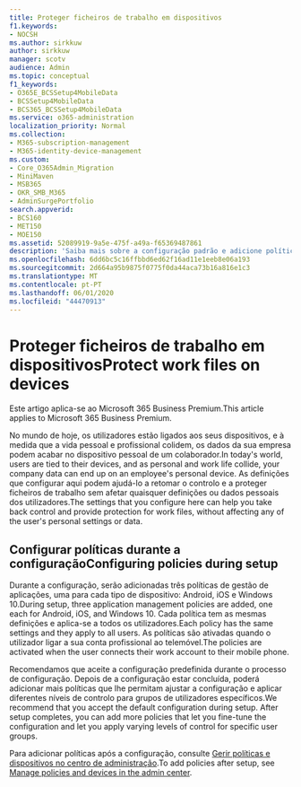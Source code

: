 ```yaml
---
title: Proteger ficheiros de trabalho em dispositivos
f1.keywords:
- NOCSH
ms.author: sirkkuw
author: sirkkuw
manager: scotv
audience: Admin
ms.topic: conceptual
f1_keywords:
- O365E_BCSSetup4MobileData
- BCSSetup4MobileData
- BCS365_BCSSetup4MobileData
ms.service: o365-administration
localization_priority: Normal
ms.collection:
- M365-subscription-management
- M365-identity-device-management
ms.custom:
- Core_O365Admin_Migration
- MiniMaven
- MSB365
- OKR_SMB_M365
- AdminSurgePortfolio
search.appverid:
- BCS160
- MET150
- MOE150
ms.assetid: 52089919-9a5e-475f-a49a-f65369487861
description: 'Saiba mais sobre a configuração padrão e adicione políticas de gestão de aplicações para proteger os dados da empresa nos dispositivos móveis pessoais dos utilizadores. '
ms.openlocfilehash: 6dd6bc5c16ffbbd6ed62f16ad11e1eeb8e06a193
ms.sourcegitcommit: 2d664a95b9875f0775f0da44aca73b16a816e1c3
ms.translationtype: MT
ms.contentlocale: pt-PT
ms.lasthandoff: 06/01/2020
ms.locfileid: "44470913"
---
```

# <a name="protect-work-files-on-devices"></a><span data-ttu-id="7e8fa-103">Proteger ficheiros de trabalho em dispositivos</span><span class="sxs-lookup"><span data-stu-id="7e8fa-103">Protect work files on devices</span></span>

<span data-ttu-id="7e8fa-104">Este artigo aplica-se ao Microsoft 365 Business Premium.</span><span class="sxs-lookup"><span data-stu-id="7e8fa-104">This article applies to Microsoft 365 Business Premium.</span></span>

<span data-ttu-id="7e8fa-105">No mundo de hoje, os utilizadores estão ligados aos seus dispositivos, e à medida que a vida pessoal e profissional colidem, os dados da sua empresa podem acabar no dispositivo pessoal de um colaborador.</span><span class="sxs-lookup"><span data-stu-id="7e8fa-105">In today's world, users are tied to their devices, and as personal and work life collide, your company data can end up on an employee's personal device.</span></span> <span data-ttu-id="7e8fa-106">As definições que configurar aqui podem ajudá-lo a retomar o controlo e a proteger ficheiros de trabalho sem afetar quaisquer definições ou dados pessoais dos utilizadores.</span><span class="sxs-lookup"><span data-stu-id="7e8fa-106">The settings that you configure here can help you take back control and provide protection for work files, without affecting any of the user's personal settings or data.</span></span>
  
## <a name="configuring-policies-during-setup"></a><span data-ttu-id="7e8fa-107">Configurar políticas durante a configuração</span><span class="sxs-lookup"><span data-stu-id="7e8fa-107">Configuring policies during setup</span></span>

<span data-ttu-id="7e8fa-108">Durante a configuração, serão adicionadas três políticas de gestão de aplicações, uma para cada tipo de dispositivo: Android, iOS e Windows 10.</span><span class="sxs-lookup"><span data-stu-id="7e8fa-108">During setup, three application management policies are added, one each for Android, iOS, and Windows 10.</span></span> <span data-ttu-id="7e8fa-109">Cada política tem as mesmas definições e aplica-se a todos os utilizadores.</span><span class="sxs-lookup"><span data-stu-id="7e8fa-109">Each policy has the same settings and they apply to all users.</span></span> <span data-ttu-id="7e8fa-110">As políticas são ativadas quando o utilizador ligar a sua conta profissional ao telemóvel.</span><span class="sxs-lookup"><span data-stu-id="7e8fa-110">The policies are activated when the user connects their work account to their mobile phone.</span></span>
  
<span data-ttu-id="7e8fa-p103">Recomendamos que aceite a configuração predefinida durante o processo de configuração. Depois de a configuração estar concluída, poderá adicionar mais políticas que lhe permitam ajustar a configuração e aplicar diferentes níveis de controlo para grupos de utilizadores específicos.</span><span class="sxs-lookup"><span data-stu-id="7e8fa-p103">We recommend that you accept the default configuration during setup. After setup completes, you can add more policies that let you fine-tune the configuration and let you apply varying levels of control for specific user groups.</span></span>
  
<span data-ttu-id="7e8fa-113">Para adicionar políticas após a configuração, consulte [Gerir políticas e dispositivos no centro de administração](manage.md).</span><span class="sxs-lookup"><span data-stu-id="7e8fa-113">To add policies after setup, see [Manage policies and devices in the admin center](manage.md).</span></span>
